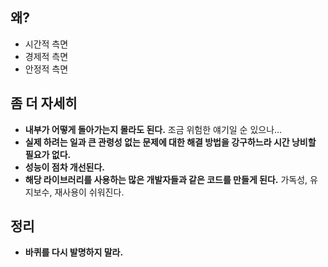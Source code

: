 ## 왜?

- 시간적 측면
- 경제적 측면
- 안정적 측면

## 좀 더 자세히

- **내부가 어떻게 돌아가는지 몰라도 된다.**
  조금 위험한 얘기일 순 있으나…
- **실제 하려는 일과 큰 관령성 없는 문제에 대한 해결 방법을 강구하느라 시간 낭비할 필요가 없다.**
- **성능이 점차 개선된다.**
- **해당 라이브러리를 사용하는 많은 개발자들과 같은 코드를 만들게 된다.**
  가독성, 유지보수, 재사용이 쉬워진다.

## 정리

- **바퀴를 다시 발명하지 말라.**